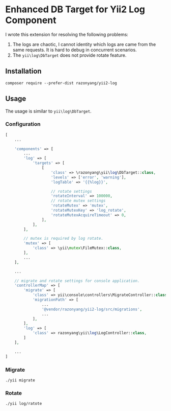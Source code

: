 # Enhanced DB Target for Yii2 Log Component

I wrote this extension for resolving the following problems:

1. The logs are chaotic, I cannot identity which logs are came from the same requests.
 It is hard to debug in concurrent scenarios.
2. The `yii\log\DbTarget` does not provide rotate feature.

## Installation

```
composer require --prefer-dist razonyang/yii2-log
```

## Usage

The usage is similar to `yii\log\DbTarget`.

### Configuration

```php
[
    ...

    'components' => [
        ...
        'log' => [
            'targets' => [
                [
                    'class' => \razonyang\yii\log\DbTarget::class,
                    'levels' => ['error', 'warning'],
                    'logTable' => '{{%log}}',

                    // rotate settings
                    'rotateInterval' => 100000,
                    // rotate mutex settings
                    'rotateMutex' => 'mutex',
                    'rotateMutexKey' => 'log_rotate',
                    'rotateMutexAcquireTimeout' => 0,
                ],
            ],
        ],

        // mutex is required by log rotate.
        'mutex' => [
            'class' => \yii\mutex\FileMutex::class,
        ],
        ...
    ],

    ...

    // migrate and rotate settings for console application.
    'controllerMap' => [
        'migrate' => [
            'class' => yii\console\controllers\MigrateController::class,
            'migrationPath' => [
                ...
                '@vendor/razonyang/yii2-log/src/migrations',
                ...
            ],
        ],
        'log' => [
            'class' => razonyang\yii\log\LogController::class,
        ]
    ],

    ...
]
```

### Migrate

```
./yii migrate
```

### Rotate

```
./yii log/ratote
```

